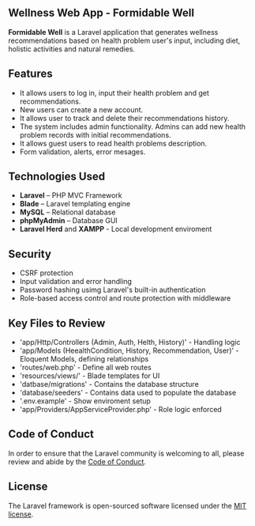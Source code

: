 ## Wellness Web App - Formidable Well

**Formidable Well** is a Laravel application that generates wellness recommendations based on health problem user's input, including diet, holistic activities and natural remedies. 

## Features

- It allows users to log in, input their health problem and get recommendations.
- New users can create a new account.
- It allows user to track and delete their recommendations history.
- The system includes admin functionality. Admins can add new health problem records with initial recommendations.
- It allows guest users to read health problems description.
- Form validation, alerts, error mesages.

## Technologies Used

- **Laravel** – PHP MVC Framework
- **Blade** – Laravel templating engine
- **MySQL** – Relational database
- **phpMyAdmin** – Database GUI
- **Laravel Herd** and **XAMPP** - Local development enviroment

## Security

- CSRF protection
- Input validation and error handling
- Password hashing usimg Laravel's built-in authentication
- Role-based access control and route protection with middleware

## Key Files to Review

- 'app/Http/Controllers (Admin, Auth, Helth, History)' - Handling logic
- 'app/Models (HeealthCondition, History, Recommendation, User)' - Eloquent Models, defining relationships
- 'routes/web.php' - Define all web routes
- 'resources/views/' - Blade templates for UI
- 'datbase/migrations' - Contains the database structure
- 'database/seeders' - Contains data used to populate the database
- '.env.example' - Show enviroment setup
- 'app/Providers/AppServiceProvider.php' - Role logic enforced 

## Code of Conduct

In order to ensure that the Laravel community is welcoming to all, please review and abide by the [Code of Conduct](https://laravel.com/docs/contributions#code-of-conduct).

## License

The Laravel framework is open-sourced software licensed under the [MIT license](https://opensource.org/licenses/MIT).
